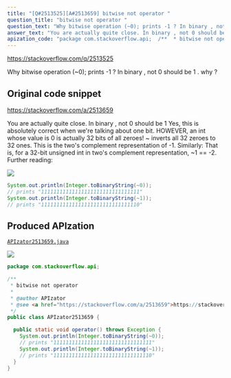 ```yaml
---
title: "[Q#2513525][A#2513659] bitwise not operator "
question_title: "bitwise not operator "
question_text: "Why bitwise operation (~0); prints -1 ? In binary , not 0 should be 1 . why ?"
answer_text: "You are actually quite close. In binary , not 0 should be 1 Yes, this is absolutely correct when we're talking about one bit. HOWEVER, an int whose value is 0 is actually 32 bits of all zeroes! ~ inverts all 32 zeroes to 32 ones. This is the two's complement representation of -1. Similarly: That is, for a 32-bit unsigned int in two's complement representation, ~1 == -2. Further reading:"
apization_code: "package com.stackoverflow.api;  /**  * bitwise not operator  *  * @author APIzator  * @see <a href=\"https://stackoverflow.com/a/2513659\">https://stackoverflow.com/a/2513659</a>  */ public class APIzator2513659 {    public static void operator() throws Exception {     System.out.println(Integer.toBinaryString(~0));     // prints \"11111111111111111111111111111111\"     System.out.println(Integer.toBinaryString(~1));     // prints \"11111111111111111111111111111110\"   } }"
---
```


https://stackoverflow.com/q/2513525

Why bitwise operation (~0); prints -1 ? In binary , not 0 should be 1 . why ?



## Original code snippet

https://stackoverflow.com/a/2513659

You are actually quite close.
In binary , not 0 should be 1
Yes, this is absolutely correct when we&#x27;re talking about one bit.
HOWEVER, an int whose value is 0 is actually 32 bits of all zeroes! ~ inverts all 32 zeroes to 32 ones.
This is the two&#x27;s complement representation of -1.
Similarly:
That is, for a 32-bit unsigned int in two&#x27;s complement representation, ~1 == -2.
Further reading:

<div class="code-logo"><img src="/stackoverflow.png" /></div>

```java
System.out.println(Integer.toBinaryString(~0));
// prints "11111111111111111111111111111111"
System.out.println(Integer.toBinaryString(~1));
// prints "11111111111111111111111111111110"
```

## Produced APIzation

[`APIzator2513659.java`](https://github.com/pasqualesalza/apization/raw/main/data/search/APIzator2513659.java)

<div class="code-logo"><img src="/apizator.png" /></div>

```java
package com.stackoverflow.api;

/**
 * bitwise not operator
 *
 * @author APIzator
 * @see <a href="https://stackoverflow.com/a/2513659">https://stackoverflow.com/a/2513659</a>
 */
public class APIzator2513659 {

  public static void operator() throws Exception {
    System.out.println(Integer.toBinaryString(~0));
    // prints "11111111111111111111111111111111"
    System.out.println(Integer.toBinaryString(~1));
    // prints "11111111111111111111111111111110"
  }
}

```